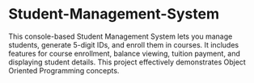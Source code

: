 # Student-Management-System
This console-based Student Management System lets you manage students, generate 5-digit IDs, and enroll them in courses. It includes features for course enrollment, balance viewing, tuition payment, and displaying student details. This project effectively demonstrates Object Oriented Programming concepts.
